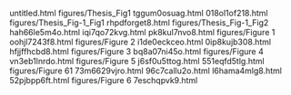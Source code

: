 untitled.html
figures/Thesis_Fig1
tggum0osuag.html
018ol1of218.html
figures/Thesis_Fig-1_Fig1
rhpdforget8.html
figures/Thesis_Fig-1_Fig2
hah66le5m4o.html
iqi7qo72kvg.html
pk8kul7nvo8.html
figures/Figure 1
oohjl7243f8.html
figures/Figure 2
i1de0eckceo.html
0ip8kujb308.html
hfjjffhcbd8.html
figures/Figure 3
bq8a07ni45o.html
figures/Figure 4
vn3eb1lnrdo.html
figures/Figure 5
j6sf0u5ttog.html
551eqfd5tlg.html
figures/Figure 61
73m6629vjro.html
96c7callu2o.html
l6hama4mlg8.html
52pjbpp6ft.html
figures/Figure 6
7eschqpvk9.html